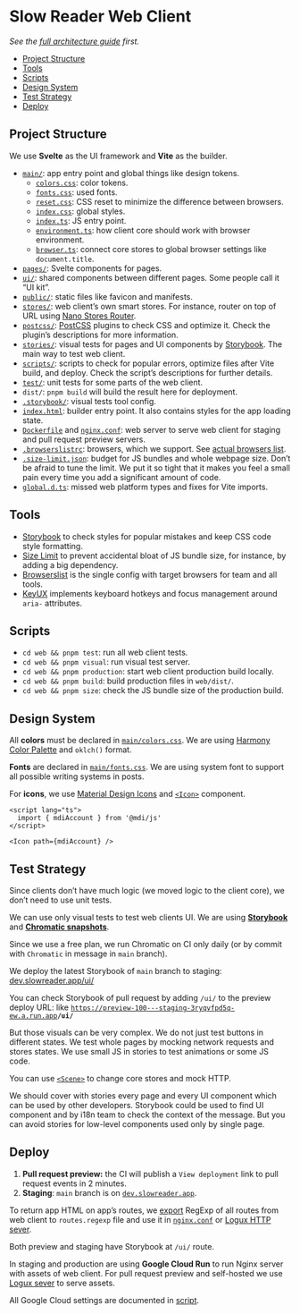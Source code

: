 # Slow Reader Web Client

_See the [full architecture guide](../README.md) first._

- [Project Structure](#project-structure)
- [Tools](#tools)
- [Scripts](#scripts)
- [Design System](#design-system)
- [Test Strategy](#test-strategy)
- [Deploy](#deploy)

## Project Structure

We use **Svelte** as the UI framework and **Vite** as the builder.

- [`main/`](./main): app entry point and global things like design tokens.
  - [`colors.css`](./main/colors.css): color tokens.
  - [`fonts.css`](./main/fonts.css): used fonts.
  - [`reset.css`](./main/reset.css): CSS reset to minimize the difference between browsers.
  - [`index.css`](./main/index.css): global styles.
  - [`index.ts`](./main/index.ts): JS entry point.
  - [`environment.ts`](./main/environment.ts): how client core should work with browser environment.
  - [`browser.ts`](./main/browser.ts): connect core stores to global browser settings like `document.title`.
- [`pages/`](./pages/): Svelte components for pages.
- [`ui/`](./ui/): shared components between different pages. Some people call it “UI kit”.
- [`public/`](./public/): static files like favicon and manifests.
- [`stores/`](./stores/): web client’s own smart stores. For instance, router on top of URL using [Nano Stores Router](https://github.com/nanostores/router).
- [`postcss/`](./postcss/): [PostCSS](https://postcss.org/) plugins to check CSS and optimize it. Check the plugin’s descriptions for more information.
- [`stories/`](./stories/): visual tests for pages and UI components by [Storybook](https://storybook.js.org/). The main way to test web client.
- [`scripts/`](./scripts/): scripts to check for popular errors, optimize files after Vite build, and deploy. Check the script’s descriptions for further details.
- [`test/`](./test/): unit tests for some parts of the web client.
- `dist/`: `pnpm build` will build the result here for deployment.
- [`.storybook/`](./.storybook/): visual tests tool config.
- [`index.html`](./index.html): builder entry point. It also contains styles for the app loading state.
- [`Dockerfile`](./Dockerfile) and [`nginx.conf`](./nginx.conf): web server to serve web client for staging and pull request preview servers.
- [`.browserslistrc`](./.browserslistrc): browsers, which we support. See [actual browsers list](https://browsersl.ist/#q=defaults+and+supports+es6-module).
- [`.size-limit.json`](./.size-limit.json): budget for JS bundles and whole webpage size. Don’t be afraid to tune the limit. We put it so tight that it makes you feel a small pain every time you add a significant amount of code.
- [`global.d.ts`](./global.d.ts): missed web platform types and fixes for Vite imports.

## Tools

- [Storybook](https://storybook.js.org/) to check styles for popular mistakes and keep CSS code style formatting.
- [Size Limit](https://github.com/ai/size-limit/) to prevent accidental bloat of JS bundle size, for instance, by adding a big dependency.
- [Browserslist](https://github.com/browserslist/browserslist) is the single config with target browsers for team and all tools.
- [KeyUX](https://github.com/ai/keyux) implements keyboard hotkeys and focus management around `aria-` attributes.

## Scripts

- `cd web && pnpm test`: run all web client tests.
- `cd web && pnpm visual`: run visual test server.
- `cd web && pnpm production`: start web client production build locally.
- `cd web && pnpm build`: build production files in `web/dist/`.
- `cd web && pnpm size`: check the JS bundle size of the production build.

## Design System

All **colors** must be declared in [`main/colors.css`](./main/colors.css). We are using [Harmony Color Palette](https://github.com/evilmartians/harmony) and `oklch()` format.

**Fonts** are declared in [`main/fonts.css`](./main/fonts.css). We are using system font to support all possible writing systems in posts.

For **icons**, we use [Material Design Icons](https://pictogrammers.com/library/mdi/) and [`<Icon>`](./ui/icon.svelte) component.

```svelte
<script lang="ts">
  import { mdiAccount } from '@mdi/js'
</script>

<Icon path={mdiAccount} />
```

## Test Strategy

Since clients don’t have much logic (we moved logic to the client core), we don’t need to use unit tests.

We can use only visual tests to test web clients UI. We are using **[Storybook](https://storybook.js.org/)** and **[Chromatic snapshots](https://www.chromatic.com/builds?appId=65678843aa11589739e8fbee)**.

Since we use a free plan, we run Chromatic on CI only daily (or by commit with `Chromatic` in message in `main` branch).

We deploy the latest Storybook of `main` branch to staging: [dev.slowreader.app/ui/](https://dev.slowreader.app/ui/)

You can check Storybook of pull request by adding `/ui/` to the preview deploy URL: like <code>https://preview-100---staging-3ryqvfpd5q-ew.a.run.app<b>/ui/</b></code>

But those visuals can be very complex. We do not just test buttons in different states. We test whole pages by mocking network requests and stores states. We use small JS in stories to test animations or some JS code.

You can use [`<Scene>`](./stories/scene.svelte) to change core stores and mock HTTP.

We should cover with stories every page and every UI component which can be used by other developers. Storybook could be used to find UI component and by i18n team to check the context of the message. But you can avoid stories for low-level components used only by single page.

## Deploy

1. **Pull request preview:** the CI will publish a `View deployment` link to pull request events in 2 minutes.
2. **Staging**: `main` branch is on [`dev.slowreader.app`](https://dev.slowreader.app).

To return app HTML on app’s routes, we [export](./scripts/export-routes.ts) RegExp of all routes from web client to `routes.regexp` file and use it in [`nginx.conf`](./nginx.conf) or [Logux HTTP sever](../server/modules/assets.ts).

Both preview and staging have Storybook at `/ui/` route.

In staging and production are using **Google Cloud Run** to run Nginx server with assets of web client. For pull request preview and self-hosted we use [Logux sever](../server/modules/assets.ts) to serve assets.

All Google Cloud settings are documented in [script](../scripts/prepare-google-cloud.sh).
